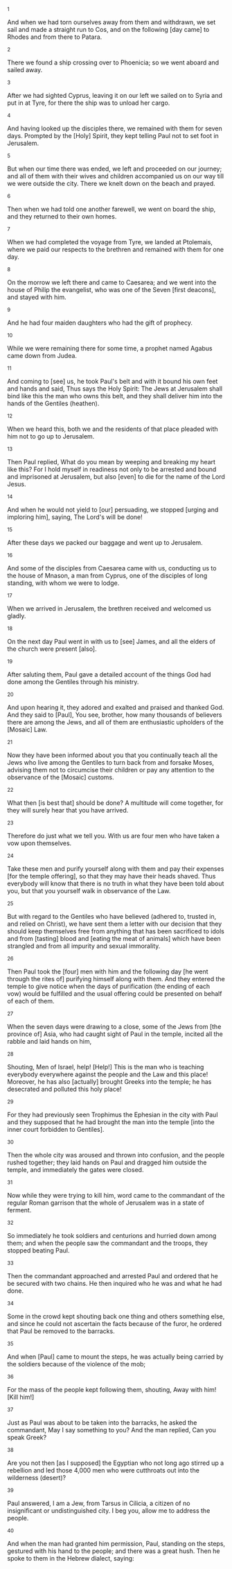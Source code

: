 <sup>1</sup> 

And when we had torn ourselves away from them and withdrawn, we set sail and made a straight run to Cos, and on the following [day came] to Rhodes and from there to Patara. 

<sup>2</sup> 

There we found a ship crossing over to Phoenicia; so we went aboard and sailed away. 

<sup>3</sup> 

After we had sighted Cyprus, leaving it on our left we sailed on to Syria and put in at Tyre, for there the ship was to unload her cargo. 

<sup>4</sup> 

And having looked up the disciples there, we remained with them for seven days. Prompted by the [Holy] Spirit, they kept telling Paul not to set foot in Jerusalem. 

<sup>5</sup> 

But when our time there was ended, we left and proceeded on our journey; and all of them with their wives and children accompanied us on our way till we were outside the city. There we knelt down on the beach and prayed. 

<sup>6</sup> 

Then when we had told one another farewell, we went on board the ship, and they returned to their own homes. 

<sup>7</sup> 

When we had completed the voyage from Tyre, we landed at Ptolemais, where we paid our respects to the brethren and remained with them for one day. 

<sup>8</sup> 

On the morrow we left there and came to Caesarea; and we went into the house of Philip the evangelist, who was one of the Seven [first deacons], and stayed with him. 

<sup>9</sup> 

And he had four maiden daughters who had the gift of prophecy. 

<sup>10</sup> 

While we were remaining there for some time, a prophet named Agabus came down from Judea. 

<sup>11</sup> 

And coming to [see] us, he took Paul's belt and with it bound his own feet and hands and said, Thus says the Holy Spirit: The Jews at Jerusalem shall bind like this the man who owns this belt, and they shall deliver him into the hands of the Gentiles (heathen). 

<sup>12</sup> 

When we heard this, both we and the residents of that place pleaded with him not to go up to Jerusalem. 

<sup>13</sup> 

Then Paul replied, What do you mean by weeping and breaking my heart like this? For I hold myself in readiness not only to be arrested and bound and imprisoned at Jerusalem, but also [even] to die for the name of the Lord Jesus. 

<sup>14</sup> 

And when he would not yield to [our] persuading, we stopped [urging and imploring him], saying, The Lord's will be done! 

<sup>15</sup> 

After these days we packed our baggage and went up to Jerusalem. 

<sup>16</sup> 

And some of the disciples from Caesarea came with us, conducting us to the house of Mnason, a man from Cyprus, one of the disciples of long standing, with whom we were to lodge. 

<sup>17</sup> 

When we arrived in Jerusalem, the brethren received and welcomed us gladly. 

<sup>18</sup> 

On the next day Paul went in with us to [see] James, and all the elders of the church were present [also]. 

<sup>19</sup> 

After saluting them, Paul gave a detailed account of the things God had done among the Gentiles through his ministry. 

<sup>20</sup> 

And upon hearing it, they adored and exalted and praised and thanked God. And they said to [Paul], You see, brother, how many thousands of believers there are among the Jews, and all of them are enthusiastic upholders of the [Mosaic] Law. 

<sup>21</sup> 

Now they have been informed about you that you continually teach all the Jews who live among the Gentiles to turn back from and forsake Moses, advising them not to circumcise their children or pay any attention to the observance of the [Mosaic] customs. 

<sup>22</sup> 

What then [is best that] should be done? A multitude will come together, for they will surely hear that you have arrived. 

<sup>23</sup> 

Therefore do just what we tell you. With us are four men who have taken a vow upon themselves. 

<sup>24</sup> 

Take these men and purify yourself along with them and pay their expenses [for the temple offering], so that they may have their heads shaved. Thus everybody will know that there is no truth in what they have been told about you, but that you yourself walk in observance of the Law. 

<sup>25</sup> 

But with regard to the Gentiles who have believed (adhered to, trusted in, and relied on Christ), we have sent them a letter with our decision that they should keep themselves free from anything that has been sacrificed to idols and from [tasting] blood and [eating the meat of animals] which have been strangled and from all impurity and sexual immorality. 

<sup>26</sup> 

Then Paul took the [four] men with him and the following day [he went through the rites of] purifying himself along with them. And they entered the temple to give notice when the days of purification (the ending of each vow) would be fulfilled and the usual offering could be presented on behalf of each of them. 

<sup>27</sup> 

When the seven days were drawing to a close, some of the Jews from [the province of] Asia, who had caught sight of Paul in the temple, incited all the rabble and laid hands on him, 

<sup>28</sup> 

Shouting, Men of Israel, help! [Help!] This is the man who is teaching everybody everywhere against the people and the Law and this place! Moreover, he has also [actually] brought Greeks into the temple; he has desecrated and polluted this holy place! 

<sup>29</sup> 

For they had previously seen Trophimus the Ephesian in the city with Paul and they supposed that he had brought the man into the temple [into the inner court forbidden to Gentiles]. 

<sup>30</sup> 

Then the whole city was aroused and thrown into confusion, and the people rushed together; they laid hands on Paul and dragged him outside the temple, and immediately the gates were closed. 

<sup>31</sup> 

Now while they were trying to kill him, word came to the commandant of the regular Roman garrison that the whole of Jerusalem was in a state of ferment. 

<sup>32</sup> 

So immediately he took soldiers and centurions and hurried down among them; and when the people saw the commandant and the troops, they stopped beating Paul. 

<sup>33</sup> 

Then the commandant approached and arrested Paul and ordered that he be secured with two chains. He then inquired who he was and what he had done. 

<sup>34</sup> 

Some in the crowd kept shouting back one thing and others something else, and since he could not ascertain the facts because of the furor, he ordered that Paul be removed to the barracks. 

<sup>35</sup> 

And when [Paul] came to mount the steps, he was actually being carried by the soldiers because of the violence of the mob; 

<sup>36</sup> 

For the mass of the people kept following them, shouting, Away with him! [Kill him!] 

<sup>37</sup> 

Just as Paul was about to be taken into the barracks, he asked the commandant, May I say something to you? And the man replied, Can you speak Greek? 

<sup>38</sup> 

Are you not then [as I supposed] the Egyptian who not long ago stirred up a rebellion and led those 4,000 men who were cutthroats out into the wilderness (desert)? 

<sup>39</sup> 

Paul answered, I am a Jew, from Tarsus in Cilicia, a citizen of no insignificant or undistinguished city. I beg you, allow me to address the people. 

<sup>40</sup> 

And when the man had granted him permission, Paul, standing on the steps, gestured with his hand to the people; and there was a great hush. Then he spoke to them in the Hebrew dialect, saying: